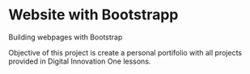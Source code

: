 # Website with Bootstrapp

Building webpages with Bootstrap

Objective of this project is create a personal portifolio with all projects provided in Digital Innovation One lessons.

